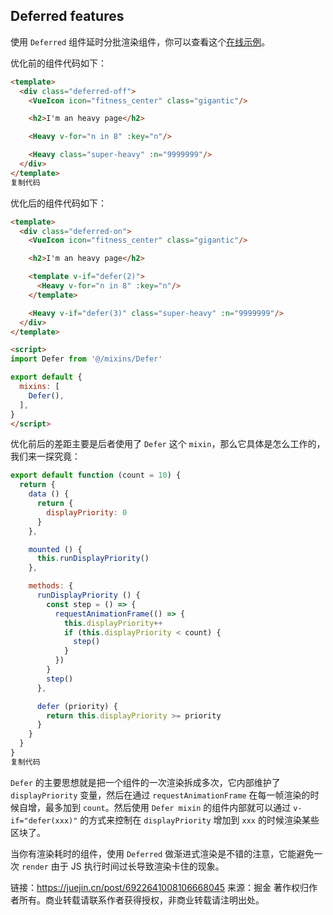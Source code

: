 ## Deferred features

使用 `Deferred` 组件延时分批渲染组件，你可以查看这个[在线示例](https://vue-9-perf-secrets.netlify.app/bench/deferred)。

优化前的组件代码如下：

```html
<template>
  <div class="deferred-off">
    <VueIcon icon="fitness_center" class="gigantic"/>

    <h2>I'm an heavy page</h2>

    <Heavy v-for="n in 8" :key="n"/>

    <Heavy class="super-heavy" :n="9999999"/>
  </div>
</template>
复制代码
```

优化后的组件代码如下：

```html
<template>
  <div class="deferred-on">
    <VueIcon icon="fitness_center" class="gigantic"/>

    <h2>I'm an heavy page</h2>

    <template v-if="defer(2)">
      <Heavy v-for="n in 8" :key="n"/>
    </template>

    <Heavy v-if="defer(3)" class="super-heavy" :n="9999999"/>
  </div>
</template>

<script>
import Defer from '@/mixins/Defer'

export default {
  mixins: [
    Defer(),
  ],
}
</script>
```

优化前后的差距主要是后者使用了 `Defer` 这个 `mixin`，那么它具体是怎么工作的，我们来一探究竟：

```js
export default function (count = 10) {
  return {
    data () {
      return {
        displayPriority: 0
      }
    },

    mounted () {
      this.runDisplayPriority()
    },

    methods: {
      runDisplayPriority () {
        const step = () => {
          requestAnimationFrame(() => {
            this.displayPriority++
            if (this.displayPriority < count) {
              step()
            }
          })
        }
        step()
      },

      defer (priority) {
        return this.displayPriority >= priority
      }
    }
  }
}
复制代码
```

`Defer` 的主要思想就是把一个组件的一次渲染拆成多次，它内部维护了 `displayPriority` 变量，然后在通过 `requestAnimationFrame` 在每一帧渲染的时候自增，最多加到 `count`。然后使用 `Defer mixin` 的组件内部就可以通过 `v-if="defer(xxx)"` 的方式来控制在 `displayPriority` 增加到 `xxx` 的时候渲染某些区块了。

当你有渲染耗时的组件，使用 `Deferred` 做渐进式渲染是不错的注意，它能避免一次 `render` 由于 JS 执行时间过长导致渲染卡住的现象。


链接：https://juejin.cn/post/6922641008106668045
来源：掘金
著作权归作者所有。商业转载请联系作者获得授权，非商业转载请注明出处。